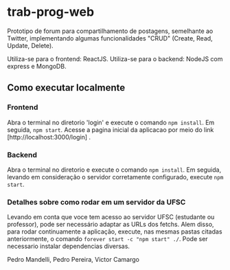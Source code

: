 # trab-prog-web

Prototipo de forum para compartilhamento de postagens, semelhante ao Twitter, implementando algumas funcionalidades "CRUD" (Create, Read, Update, Delete).

Utiliza-se para o frontend: ReactJS.
Utiliza-se para o backend: NodeJS com express e MongoDB.

## Como executar localmente

### Frontend
Abra o terminal no diretorio 'login' e execute o comando `npm install`.
Em seguida, `npm start`.
Acesse a pagina inicial da aplicacao por meio do link [http://localhost:3000/login] .

### Backend
Abra o terminal no diretorio e execute o comando `npm install`.
Em seguida, levando em consideração o servidor corretamente configurado, execute `npm start`.

### Detalhes sobre como rodar em um servidor da UFSC
Levando em conta que voce tem acesso ao servidor UFSC (estudante ou professor), pode ser necessário adaptar as URLs dos fetchs. Alem disso, para rodar continuamente a aplicação, execute, nas mesmas pastas citadas anteriormente, o comando `forever start -c "npm start" ./`. Pode ser necessario instalar dependencias diversas.

Pedro Mandelli, Pedro Pereira, Victor Camargo
